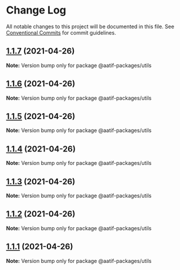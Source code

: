 # Change Log

All notable changes to this project will be documented in this file.
See [Conventional Commits](https://conventionalcommits.org) for commit guidelines.

## [1.1.7](https://github.com/aatifbandey/mono-react/compare/@aatif-packages/utils@1.1.6...@aatif-packages/utils@1.1.7) (2021-04-26)

**Note:** Version bump only for package @aatif-packages/utils





## [1.1.6](https://github.com/aatifbandey/mono-react/compare/@aatif-packages/utils@1.1.5...@aatif-packages/utils@1.1.6) (2021-04-26)

**Note:** Version bump only for package @aatif-packages/utils





## [1.1.5](https://github.com/aatifbandey/mono-react/compare/@aatif-packages/utils@1.1.4...@aatif-packages/utils@1.1.5) (2021-04-26)

**Note:** Version bump only for package @aatif-packages/utils





## [1.1.4](https://github.com/aatifbandey/mono-react/compare/@aatif-packages/utils@1.1.3...@aatif-packages/utils@1.1.4) (2021-04-26)

**Note:** Version bump only for package @aatif-packages/utils





## [1.1.3](https://github.com/aatifbandey/mono-react/compare/@aatif-packages/utils@1.1.2...@aatif-packages/utils@1.1.3) (2021-04-26)

**Note:** Version bump only for package @aatif-packages/utils





## [1.1.2](https://github.com/aatifbandey/mono-react/compare/@aatif-packages/utils@1.1.1...@aatif-packages/utils@1.1.2) (2021-04-26)

**Note:** Version bump only for package @aatif-packages/utils





## [1.1.1](https://github.com/aatifbandey/mono-react/compare/@aatif-packages/utils@1.1.0...@aatif-packages/utils@1.1.1) (2021-04-26)

**Note:** Version bump only for package @aatif-packages/utils
